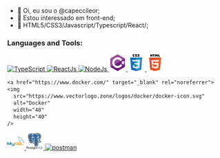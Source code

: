 - 👋 Oi, eu sou o @capeccileor;
- 👀 Estou interessado em front-end;
- 🌱 HTML5/CSS3/Javascript/Typescript/React/;


<h3 align="left">Languages and Tools:</h3>
<p align="left">
  <a href="https://www.typescriptlang.org" target="_blank" rel="noreferrer">
    <img
      src="https://www.vectorlogo.zone/logos/typescriptlang/typescriptlang-icon.svg"
      alt="TypeScript"
      width="40"
      height="40"
    />
  </a>
  <a href="https://react.dev/" target="_blank" rel="noreferrer">
    <img
      src="https://www.vectorlogo.zone/logos/reactjs/reactjs-icon.svg"
      alt="ReactJs"
      width="40"
      height="40"
    />
  </a>
    <a href="https://nodejs.org/en" target="_blank" rel="noreferrer">
    <img
      src="https://www.vectorlogo.zone/logos/nodejs/nodejs-icon.svg"
      alt="NodeJs"
      width="40"
      height="40"
    />
  </a>

  <a href="https://www.w3schools.com/cs/" target="_blank" rel="noreferrer">
    <img
      src="https://raw.githubusercontent.com/devicons/devicon/master/icons/csharp/csharp-original.svg"
      alt="csharp"
      width="40"
      height="40"
    />
  </a>
  <a href="https://www.w3schools.com/css/" target="_blank" rel="noreferrer">
    <img
      src="https://raw.githubusercontent.com/devicons/devicon/master/icons/css3/css3-original-wordmark.svg"
      alt="css3"
      width="40"
      height="40"
    />
  </a>
  <a href="https://www.w3.org/html/" target="_blank" rel="noreferrer">
    <img
      src="https://raw.githubusercontent.com/devicons/devicon/master/icons/html5/html5-original-wordmark.svg"
      alt="html5"
      width="40"
      height="40"
    />
  </a>

    <a href="https://www.docker.com/" target="_blank" rel="noreferrer">
    <img
      src="https://www.vectorlogo.zone/logos/docker/docker-icon.svg"
      alt="Docker"
      width="40"
      height="40"
    />
  </a>

  <a href="https://www.mysql.com/" target="_blank" rel="noreferrer">
    <img
      src="https://raw.githubusercontent.com/devicons/devicon/master/icons/mysql/mysql-original-wordmark.svg"
      alt="mysql"
      width="40"
      height="40"
    />
  </a>

  <a href="https://www.postgresql.org" target="_blank" rel="noreferrer">
    <img
      src="https://raw.githubusercontent.com/devicons/devicon/master/icons/postgresql/postgresql-original-wordmark.svg"
      alt="postgresql"
      width="40"
      height="40"
    />
  </a>
  <a href="https://postman.com" target="_blank" rel="noreferrer">
    <img
      src="https://www.vectorlogo.zone/logos/getpostman/getpostman-icon.svg"
      alt="postman"
      width="40"
      height="40"
    />
  </a>
</p>

